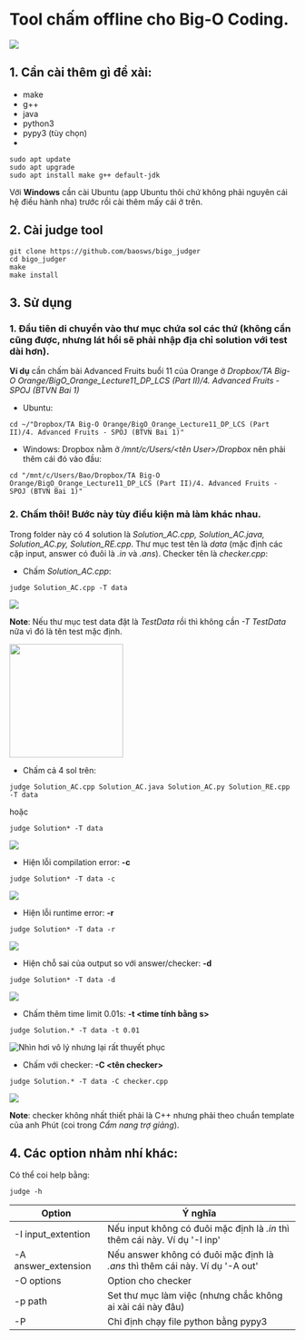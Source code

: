 # Tool chấm offline cho Big-O Coding.

![](img/img0.png)

## 1. Cần cài thêm gì để xài:
- make
- g++
- java
- python3
- pypy3 (tùy chọn)
- 
```
sudo apt update
sudo apt upgrade
sudo apt install make g++ default-jdk
```

Với **Windows** cần cài Ubuntu (app Ubuntu thôi chứ không phải nguyên cái hệ điều hành nha) trước rồi cài thêm mấy cái ở trên.

## 2. Cài judge tool
```
git clone https://github.com/baosws/bigo_judger
cd bigo_judger
make
make install
```

## 3. Sử dụng

### 1. Đầu tiên di chuyển vào thư mục chứa sol các thứ (không cần cũng được, nhưng lát hồi sẽ phải nhập địa chỉ solution với test dài hơn).
**Ví dụ** cần chấm bài Advanced Fruits buổi 11  của Orange ở *Dropbox/TA Big-O Orange/BigO_Orange_Lecture11_DP_LCS (Part II)/4. Advanced Fruits - SPOJ (BTVN Bai 1)*
- Ubuntu:
```
cd ~/"Dropbox/TA Big-O Orange/BigO_Orange_Lecture11_DP_LCS (Part II)/4. Advanced Fruits - SPOJ (BTVN Bai 1)"
```
- Windows: Dropbox nằm ở */mnt/c/Users/<tên User>/Dropbox* nên phải thêm cái đó vào đầu:
```
cd "/mnt/c/Users/Bao/Dropbox/TA Big-O Orange/BigO_Orange_Lecture11_DP_LCS (Part II)/4. Advanced Fruits - SPOJ (BTVN Bai 1)"
```

### 2. Chấm thôi! Bước này tùy điều kiện mà làm khác nhau.
Trong folder này có 4 solution là  *Solution_AC.cpp, Solution_AC.java, Solution_AC.py, Solution_RE.cpp*. Thư mục test tên là *data* (mặc định các cặp input, answer có đuôi là *.in* và *.ans*). Checker tên là *checker.cpp*:

- Chấm *Solution_AC.cpp*:
```
judge Solution_AC.cpp -T data
```
![](img/img1.png)

**Note**: Nếu thư mục test data đặt là *TestData* rồi thì không cần *-T TestData* nữa vì đó là tên test mặc định.

<img src="https://thumbs.gfycat.com/FakeCreamyFrigatebird-small.gif" width="200" height="200"/>

- Chấm cả 4 sol trên:
```
judge Solution_AC.cpp Solution_AC.java Solution_AC.py Solution_RE.cpp -T data
```
hoặc
```
judge Solution* -T data
```
![](img/img2.png)

- Hiện lỗi compilation error: **-c**
```
judge Solution* -T data -c
```
![](img/img3.png)

- Hiện lỗi runtime error: **-r**
```
judge Solution* -T data -r
```
![](img/img4.png)

- Hiện chỗ sai của output so với answer/checker: **-d**
```
judge Solution* -T data -d
```
![](img/img5.png)

- Chấm thêm time limit 0.01s: **-t <time tính bằng s>**
```
judge Solution.* -T data -t 0.01
```
![](img/img6.png "Nhìn hơi vô lý nhưng lại rất thuyết phục")

- Chấm với checker: **-C <tên checker>**
```
judge Solution.* -T data -C checker.cpp
```
![](img/img7.png)

**Note**: checker không nhất thiết phải là C++ nhưng phải theo chuẩn template của anh Phút (coi trong *Cẩm nang trợ giảng*).

## 4. Các option nhảm nhí khác:

Có thể coi help bằng:

```
judge -h
```

| Option | Ý nghĩa |
|--------|---------|
|-I input\_extention| Nếu input không có đuôi mặc định là *.in* thì thêm cái này. Ví dụ '-I inp' |
|-A answer\_extension| Nếu answer không có đuôi mặc định là *.ans* thì thêm cái này. Ví dụ '-A out' |
|-O options | Option cho checker |
|-p path | Set thư mục làm việc (nhưng chắc không ai xài cái này đâu) |
|-P| Chỉ định chạy file python bằng pypy3 |